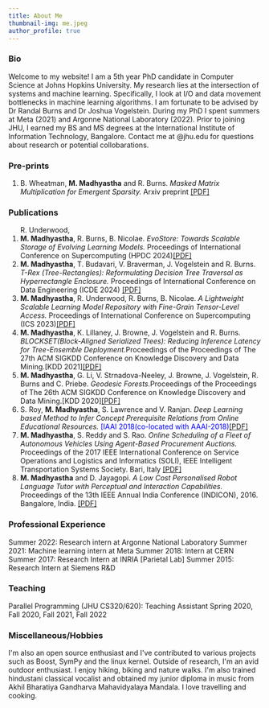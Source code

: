```yaml
---
title: About Me
thumbnail-img: me.jpeg
author_profile: true
---
```


### Bio 
Welcome to my website!  I am a 5th year PhD candidate in Computer Science at Johns Hopkins University. My research lies at the intersection of systems and machine learning. Specifically, I look at I/O and data movement bottlenecks in machine learning algorithms. I am fortunate to be advised by Dr Randal Burns and Dr Joshua Vogelstein. During my PhD I spent summers at Meta (2021) and Argonne National Laboratory (2022). Prior to joining JHU, I earned my BS and MS degrees at the International Institute of Information Technology, Bangalore. Contact me at <firstname>@jhu.edu for questions about research or potential collobarations. 

### Pre-prints
<ol><li> B. Wheatman, <b>M. Madhyastha</b> and R. Burns. <i> Masked Matrix Multiplication for Emergent Sparsity.</i> Arxiv preprint <a href="https://arxiv.org/pdf/2402.14118" target="_blank">[PDF]</a></li></ol>

### Publications
<ol>
  R. Underwood, <li><b>M. Madhyastha</b>, R. Burns, B. Nicolae. <i> EvoStore: Towards Scalable Storage of Evolving Learning Models.</i> 
Proceedings of International Conference on Supercomputing (HPDC 2024)<a href="https://dl.acm.org/doi/10.1145/3577193.3593730" target="_blank">[PDF]   </a></li>
        <li><b>M. Madhyastha</b>, T. Budavari, V. Braverman, J. Vogelstein and R. Burns. <i> T-Rex (Tree-Rectangles): Reformulating Decision Tree Traversal as Hyperrectangle Enclosure.</i> Proceedings of International Conference on Data Engineering (ICDE 2024)  <a href="https://ieeexplore.ieee.org/document/10597696" target="_blank">[PDF]</a></li>
 <li><b>M. Madhyastha</b>, R. Underwood, R. Burns, B. Nicolae. <i> A Lightweight Scalable Learning Model Repository with Fine-Grain Tensor-Level Access.</i> 
Proceedings of International Conference on Supercomputing (ICS 2023)<a href="https://dl.acm.org/doi/10.1145/3577193.3593730" target="_blank">[PDF]   </a></li>
        <li><b>M. Madhyastha</b>, K. Lillaney, J. Browne, J. Vogelstein and R. Burns. <i> BLOCKSET(Block-Aligned Serialized Trees): Reducing Inference Latency for Tree-Ensemble
        Deployment.</i>Proceedings of the Proceedings of The 27th ACM SIGKDD Conference on Knowledge Discovery and Data Mining.[KDD 2021]<a href="https://dl.acm.org/doi/pdf/10.1145/3447548.3467368" target="_blank">[PDF]</a></li>
        <li><b>M. Madhyastha</b>, G. Li, V. Strnadova-Neeley, J. Browne, J. Vogelstein, R. Burns and C. Priebe. <i> Geodesic Forests.</i>Proceedings of the Proceedings of The 26th ACM SIGKDD Conference on Knowledge Discovery and Data Mining.[KDD 2020]<a href="https://dl.acm.org/doi/pdf/10.1145/3394486.3403094" target="_blank">[PDF]</a></li>
        <li>S. Roy, <b>M. Madhyastha</b>, S. Lawrence and V. Ranjan. <i>Deep Learning based Method to Infer
                Concept Prerequisite Relations from Online Educational Resources.</i>
        <font color="blue">[IAAI 2018(co-located with AAAI-2018)</font><a href="https://drive.google.com/open?id=0B8-GCgt57VdldzdQMk9wQlhObjQ" target="_blank">[PDF]</a></li>
        <li><b>M. Madhyastha</b>, S. Reddy and S. Rao.<i> Online Scheduling of a Fleet of Autonomous
                Vehicles Using Agent-Based Procurement Auctions.</i>
        Proceedings of the 2017 IEEE International
        Conference on Service Operations and Logistics and Informatics (SOLI), IEEE Intelligent Transportation
        Systems Society. Bari, Italy <a href="https://drive.google.com/open?id=0B8-GCgt57VdlX2dYbVU4ajlPWkk" target="_blank">[PDF]</a></li>
        <li><b>M. Madhyastha</b> and D. Jayagopi.<i> A Low Cost Personalised Robot Language Tutor with Perceptual and Interaction
              Capabilities.</i> Proceedings of the 13th IEEE Annual
              India Conference (INDICON), 2016. Bangalore, India. <a href="https://drive.google.com/open?id=0B8-GCgt57VdlQ0Yzc1R5M2hGS2s" target="_blank">[PDF]</a> </li>
</ol>


### Professional Experience
Summer 2022: Research intern at Argonne National Laboratory
Summer 2021: Machine learning intern at Meta
Summer 2018: Intern at CERN
Summer 2017: Research Intern at INRIA [Parietal Lab]
Summer 2015: Research Intern at Siemens R&D

### Teaching
Parallel Programming  (JHU CS320/620): Teaching Assistant Spring 2020, Fall 2020, Fall 2021, Fall 2022

### Miscellaneous/Hobbies
I'm also an open source enthusiast and I've contributed to various projects such as Boost, SymPy and the linux kernel.
Outside of research, I'm an avid outdoor enthusiast. I enjoy hiking, biking and nature walks. I'm also trained hindustani classical vocalist and obtained my junior diploma in music from Akhil Bharatiya Gandharva Mahavidyalaya Mandala. I love travelling and cooking.  
